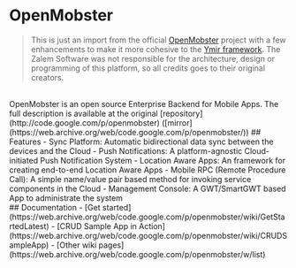 # OpenMobster

> This is just an import from the official [OpenMobster](http://code.google.com/p/openmobster) project with a few enhancements to make it more cohesive to the [Ymir framework](https://github.com/ZalemSoftware/Ymir). The Zalem Software was not responsible for the architecture, design or programming of this platform, so all credits goes to their original creators.

<br>
OpenMobster is an open source Enterprise Backend for Mobile Apps. The full description is available at the original [repository](http://code.google.com/p/openmobster) ([mirror](https://web.archive.org/web/code.google.com/p/openmobster/))
## Features
- Sync Platform: Automatic bidirectional data sync between the devices and the Cloud
- Push Notifications: A platform-agnostic Cloud-initiated Push Notification System
- Location Aware Apps: An framework for creating end-to-end Location Aware Apps 
- Mobile RPC (Remote Procedure Call): A simple name/value pair based method for invoking service components in the Cloud
- Management Console: A GWT/SmartGWT based App to administrate the system

<br>
## Documentation
- [Get started](https://web.archive.org/web/code.google.com/p/openmobster/wiki/GetStartedLatest)
- [CRUD Sample App in Action](https://web.archive.org/web/code.google.com/p/openmobster/wiki/CRUDSampleApp)
- [Other wiki pages](https://web.archive.org/web/code.google.com/p/openmobster/w/list)
